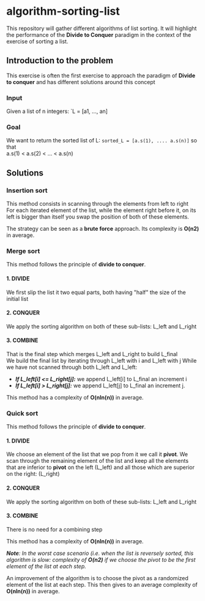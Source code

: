 # algorithm-sorting-list

This repository will gather different algorithms of list sorting.  It will highlight the performance of the **Divide to Conquer** paradigm in the context of the exercise of sorting a list.

## Introduction to the problem

This exercise is often the first exercise to approach the paradigm of **Divide to conquer** and has different solutions around this concept

### Input

Given a list of n integers: 
`L = [a1, ..., an]

### Goal 

We want to return the sorted list of L: 
`sorted_L = [a.s(1), .... a.s(n)]` so that  <br>
a.s(1) < a.s(2) < ... < a.s(n) 

## Solutions

### Insertion sort

This method consists  in scanning through the elements from left to right <br>
For each iterated element of the list, while the element right before it, on its left is bigger than itself you swap the position of both of these elements.

The strategy can be seen as a **brute force** approach. Its complexity is **O(n2)** in average.

### Merge sort

This method follows the principle of **divide to conquer**.

#### 1. DIVIDE

We first slip the list it two equal parts, both having "half" the size of the initial list

#### 2. CONQUER

We apply the sorting algorithm on both of these sub-lists: L_left and L_right

#### 3. COMBINE

That is the final step which merges L_left and L_right to build L_final <br>
We build the final list by iterating through L_left with i and L_left with j
While we have not scanned through both L_left and L_left:
* ***If L_left[i] <= L_right[j]:*** we append L_left[i] to L_final an increment i
* ***If L_left[i] > L_right[j]:*** we append L_left[j] to L_final an increment j.

This method has a complexity of **O(nln(n))** in average.

### Quick sort

This method follows the principle of **divide to conquer**.

#### 1. DIVIDE

We choose an element of the list that we pop from it we call it **pivot**.
We scan through the remaining element of the list and keep all the elements that are inferior to **pivot** on the left (L_left) and all those which are superior on the right: (L_right)

#### 2. CONQUER

We apply the sorting algorithm on both of these sub-lists: L_left and L_right

#### 3. COMBINE

There is no need for a combining step

This method has a complexity of **O(nln(n))** in average.

***Note**: In the worst case scenario (i.e. when the list is reversely sorted, this algorithm is slow: complexity of **O(n2)** if we choose the pivot to be the first element of the list at each step.*

An improvement of the algorithm is to choose the pivot as a randomized element of the list at each step. This then gives to an average complexity of **O(nln(n))** in average.
